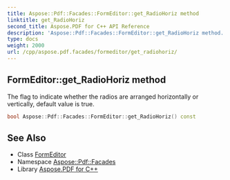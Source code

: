```yaml
---
title: Aspose::Pdf::Facades::FormEditor::get_RadioHoriz method
linktitle: get_RadioHoriz
second_title: Aspose.PDF for C++ API Reference
description: 'Aspose::Pdf::Facades::FormEditor::get_RadioHoriz method. The flag to indicate whether the radios are arranged horizontally or vertically, default value is true in C++.'
type: docs
weight: 2000
url: /cpp/aspose.pdf.facades/formeditor/get_radiohoriz/
---
```

## FormEditor::get_RadioHoriz method


The flag to indicate whether the radios are arranged horizontally or vertically, default value is true.

```cpp
bool Aspose::Pdf::Facades::FormEditor::get_RadioHoriz() const
```

## See Also

* Class [FormEditor](../)
* Namespace [Aspose::Pdf::Facades](../../)
* Library [Aspose.PDF for C++](../../../)

